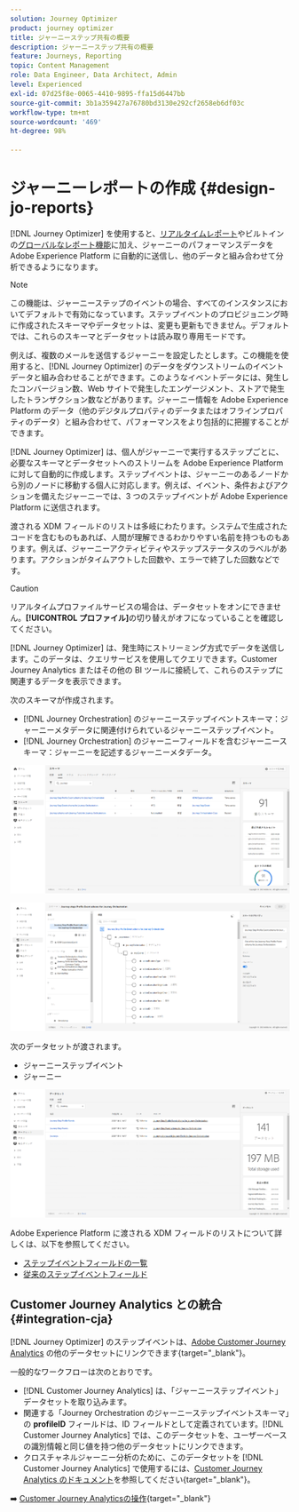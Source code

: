 ```yaml
---
solution: Journey Optimizer
product: journey optimizer
title: ジャーニーステップ共有の概要
description: ジャーニーステップ共有の概要
feature: Journeys, Reporting
topic: Content Management
role: Data Engineer, Data Architect, Admin
level: Experienced
exl-id: 07d25f8e-0065-4410-9895-ffa15d6447bb
source-git-commit: 3b1a359427a76780bd3130e292cf2658eb6df03c
workflow-type: tm+mt
source-wordcount: '469'
ht-degree: 98%

---
```


# ジャーニーレポートの作成 {#design-jo-reports}

[!DNL Journey Optimizer] を使用すると、[リアルタイムレポート](live-report.md)やビルトインの[グローバルなレポート機能](global-report.md)に加え、ジャーニーのパフォーマンスデータを Adobe Experience Platform に自動的に送信し、他のデータと組み合わせて分析できるようになります。


>[!NOTE]
>
>この機能は、ジャーニーステップのイベントの場合、すべてのインスタンスにおいてデフォルトで有効になっています。ステップイベントのプロビジョニング時に作成されたスキーマやデータセットは、変更も更新もできません。デフォルトでは、これらのスキーマとデータセットは読み取り専用モードです。

例えば、複数のメールを送信するジャーニーを設定したとします。この機能を使用すると、[!DNL Journey Optimizer] のデータをダウンストリームのイベントデータと組み合わせることができます。このようなイベントデータには、発生したコンバージョン数、Web サイトで発生したエンゲージメント、ストアで発生したトランザクション数などがあります。ジャーニー情報を Adobe Experience Platform のデータ（他のデジタルプロパティのデータまたはオフラインプロパティのデータ）と組み合わせて、パフォーマンスをより包括的に把握することができます。

[!DNL Journey Optimizer] は、個人がジャーニーで実行するステップごとに、必要なスキーマとデータセットへのストリームを Adobe Experience Platform に対して自動的に作成します。ステップイベントは、ジャーニーのあるノードから別のノードに移動する個人に対応します。例えば、イベント、条件およびアクションを備えたジャーニーでは、3 つのステップイベントが Adobe Experience Platform に送信されます。

渡される XDM フィールドのリストは多岐にわたります。システムで生成されたコードを含むものもあれば、人間が理解できるわかりやすい名前を持つものもあります。例えば、ジャーニーアクティビティやステップステータスのラベルがあります。アクションがタイムアウトした回数や、エラーで終了した回数などです。

>[!CAUTION]
>
>リアルタイムプロファイルサービスの場合は、データセットをオンにできません。**[!UICONTROL プロファイル]**&#x200B;の切り替えがオフになっていることを確認してください。

[!DNL Journey Optimizer] は、発生時にストリーミング方式でデータを送信します。このデータは、クエリサービスを使用してクエリできます。Customer Journey Analytics またはその他の BI ツールに接続して、これらのステップに関連するデータを表示できます。

次のスキーマが作成されます。

* [!DNL Journey Orchestration] のジャーニーステップイベントスキーマ：ジャーニーメタデータに関連付けられているジャーニーステップイベント。
* [!DNL Journey Orchestration] のジャーニーフィールドを含むジャーニースキーマ：ジャーニーを記述するジャーニーメタデータ。

![](assets/sharing1.png)

![](assets/sharing2.png)

次のデータセットが渡されます。

* ジャーニーステップイベント
* ジャーニー

![](assets/sharing3.png)

Adobe Experience Platform に渡される XDM フィールドのリストについて詳しくは、以下を参照してください。

* [ステップイベントフィールドの一覧](../reports/sharing-field-list.md)
* [従来のステップイベントフィールド](../reports/sharing-legacy-fields.md)

## Customer Journey Analytics との統合 {#integration-cja}

[!DNL Journey Optimizer] のステップイベントは、[Adobe Customer Journey Analytics](https://experienceleague.adobe.com/docs/analytics-platform/using/cja-overview/cja-overview.html?lang=ja) の他のデータセットにリンクできます{target="_blank"}。

一般的なワークフローは次のとおりです。

* [!DNL Customer Journey Analytics] は、「ジャーニーステップイベント」データセットを取り込みます。
* 関連する「Journey Orchestration のジャーニーステップイベントスキーマ」の **profileID** フィールドは、ID フィールドとして定義されています。[!DNL Customer Journey Analytics] では、このデータセットを、ユーザーベースの識別情報と同じ値を持つ他のデータセットにリンクできます。
* クロスチャネルジャーニー分析のために、このデータセットを [!DNL Customer Journey Analytics] で使用するには、[Customer Journey Analytics のドキュメント](https://experienceleague.adobe.com/docs/analytics-platform/using/cja-usecases/cross-channel.html?lang=ja)を参照してください{target="_blank"}。

➡️ [Customer Journey Analyticsの操作](cja-ajo.md){target="_blank"}


